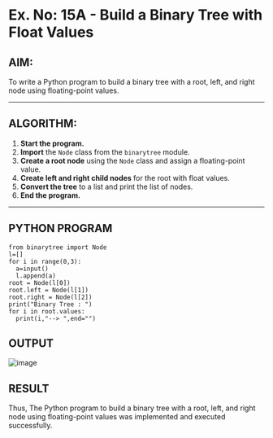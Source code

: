 # Ex. No: 15A - Build a Binary Tree with Float Values

## AIM:
To write a Python program to build a binary tree with a root, left, and right node using floating-point values.

---

## ALGORITHM:

1. **Start the program.**
2. **Import** the `Node` class from the `binarytree` module.
3. **Create a root node** using the `Node` class and assign a floating-point value.
4. **Create left and right child nodes** for the root with float values.
5. **Convert the tree** to a list and print the list of nodes.
6. **End the program.**

---

## PYTHON PROGRAM

```
from binarytree import Node
l=[]
for i in range(0,3):
  a=input()
  l.append(a)
root = Node(l[0])
root.left = Node(l[1])
root.right = Node(l[2])
print("Binary Tree : ")
for i in root.values:
  print(i,"--> ",end="")
```

## OUTPUT
![image](https://github.com/user-attachments/assets/a6019e4e-118e-4de0-9ea7-e39cc91cd4b6)


## RESULT
Thus, The Python program to build a binary tree with a root, left, and right node using floating-point values was implemented and executed successfully.
